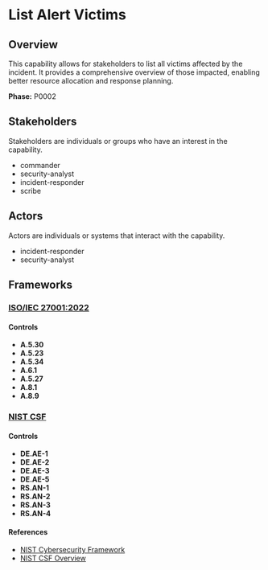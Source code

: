 # List Alert Victims

## Overview

This capability allows for stakeholders to list all victims affected by the incident. It provides a comprehensive overview of those impacted, enabling better resource allocation and response planning.

**Phase:** P0002

## Stakeholders
Stakeholders are individuals or groups who have an interest in the capability.

- commander
- security-analyst
- incident-responder
- scribe

## Actors
Actors are individuals or systems that interact with the capability.

- incident-responder
- security-analyst

## Frameworks
### [ISO/IEC 27001:2022](../frameworks/F0002.md)

#### Controls

- **A.5.30** 
- **A.5.23** 
- **A.5.34** 
- **A.6.1** 
- **A.5.27** 
- **A.8.1** 
- **A.8.9** 

### [NIST CSF](../frameworks/F0003.md)

#### Controls

- **DE.AE-1** 
- **DE.AE-2** 
- **DE.AE-3** 
- **DE.AE-5** 
- **RS.AN-1** 
- **RS.AN-2** 
- **RS.AN-3** 
- **RS.AN-4** 

#### References

- [NIST Cybersecurity Framework](https://www.nist.gov/cyberframework)
- [NIST CSF Overview](https://www.nist.gov/cyberframework/overview)